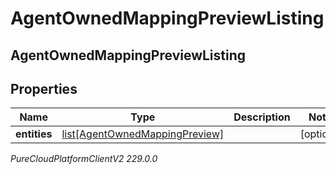 # AgentOwnedMappingPreviewListing

## AgentOwnedMappingPreviewListing

## Properties

|Name | Type | Description | Notes|
|------------ | ------------- | ------------- | -------------|
| **entities** | [list[AgentOwnedMappingPreview]](AgentOwnedMappingPreview) |  | [optional] |



_PureCloudPlatformClientV2 229.0.0_
